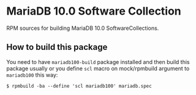 MariaDB 10.0 Software Collection
===============================

RPM sources for building MariaDB 10.0 SoftwareCollections.


How to build this package
-------------------------

You need to have `mariadb100-build` package installed and then build this
package usually or you define `scl` macro on mock/rpmbuild argument to
`mariadb100` this way:

    $ rpmbuild -ba --define 'scl mariadb100' mariadb.spec


